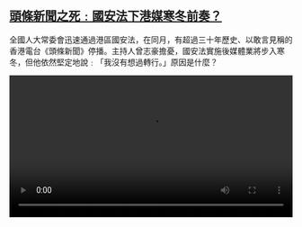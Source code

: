 <!--1593507237000-->
[頭條新聞之死﹕國安法下港媒寒冬前奏？](https://www.dw.com/zh/%E9%A0%AD%E6%A2%9D%E6%96%B0%E8%81%9E%E4%B9%8B%E6%AD%BB%EF%B9%95%E5%9C%8B%E5%AE%89%E6%B3%95%E4%B8%8B%E6%B8%AF%E5%AA%92%E5%AF%92%E5%86%AC%E5%89%8D%E5%A5%8F%EF%BC%9F/a-53993549)
------

<p>全國人大常委會迅速通過港區國安法，在同月，有超過三十年歷史、以敢言見稱的香港電台《頭條新聞》停播。主持人曾志豪擔憂，國安法實施後媒體業將步入寒冬，但他依然堅定地說﹕「我沒有想過轉行。」原因是什麼？</small></p><video src="https://tvdownloaddw-a.akamaihd.net/dwtv_video/flv/vdt_zh/2020/bchi200630_001_hongkong_01i_sd_sor.mp4" controls style="width:100%"></video>
